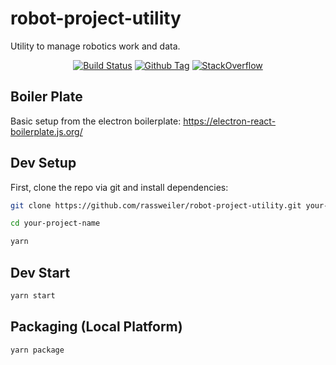 # robot-project-utility

Utility to manage robotics work and data.

<div align="center">

[![Build Status][github-actions-status]][github-actions-url]
[![Github Tag][github-tag-image]][github-tag-url]
[![StackOverflow][stackoverflow-img]][stackoverflow-url]

</div>

## Boiler Plate

Basic setup from the electron boilerplate: https://electron-react-boilerplate.js.org/

## Dev Setup

First, clone the repo via git and install dependencies:

```bash
git clone https://github.com/rassweiler/robot-project-utility.git your-project-name

cd your-project-name

yarn
```

## Dev Start

```bash
yarn start
```

## Packaging (Local Platform)

```bash
yarn package
```

[github-actions-status]: https://github.com/rassweiler/robot-project-utility/workflows/Test/badge.svg
[github-actions-url]: https://github.com/rassweiler/robot-project-utility/actions
[github-tag-image]: https://img.shields.io/github/v/tag/rassweiler/robot-project-utility?label=version.svg
[github-tag-url]: https://github.com/rassweiler/robot-project-utility/releases/latest
[stackoverflow-img]: https://img.shields.io/badge/stackoverflow-robot__project__utility-blue.svg
[stackoverflow-url]: https://stackoverflow.com/questions/tagged/robot-project-utility
